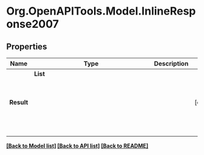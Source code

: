 # Org.OpenAPITools.Model.InlineResponse2007
## Properties

Name | Type | Description | Notes
------------ | ------------- | ------------- | -------------
**Result** | **List<Object>** |  | [optional] 

[[Back to Model list]](../README.md#documentation-for-models) [[Back to API list]](../README.md#documentation-for-api-endpoints) [[Back to README]](../README.md)

